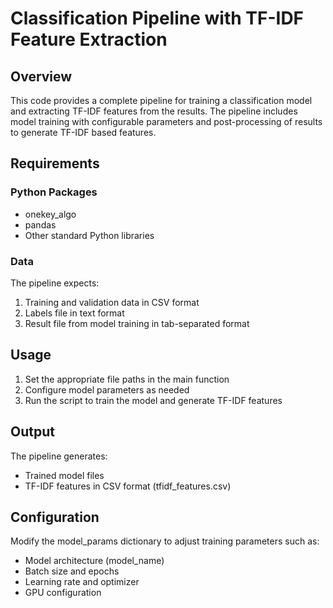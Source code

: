 # Classification Pipeline with TF-IDF Feature Extraction

## Overview
This code provides a complete pipeline for training a classification model and extracting TF-IDF features from the results. The pipeline includes model training with configurable parameters and post-processing of results to generate TF-IDF based features.

## Requirements
### Python Packages
- onekey_algo
- pandas
- Other standard Python libraries

### Data
The pipeline expects:
1. Training and validation data in CSV format
2. Labels file in text format
3. Result file from model training in tab-separated format

## Usage
1. Set the appropriate file paths in the main function
2. Configure model parameters as needed
3. Run the script to train the model and generate TF-IDF features

## Output
The pipeline generates:
- Trained model files
- TF-IDF features in CSV format (tfidf_features.csv)

## Configuration
Modify the model_params dictionary to adjust training parameters such as:
- Model architecture (model_name)
- Batch size and epochs
- Learning rate and optimizer
- GPU configuration